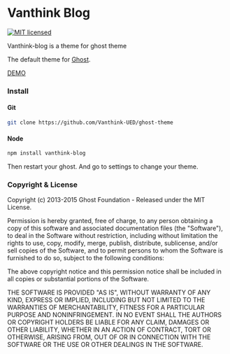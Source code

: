 # Vanthink Blog 

[![MIT licensed](https://img.shields.io/github/license/mashape/apistatus.svg)](https://github.com/Vanthink-UED/ghost-theme/blob/master/LICENSE)


Vanthink-blog is a theme for ghost theme

The default theme for [Ghost](https://github.com/Vanthink-UED/ghost-theme).

[DEMO](http://www.jackpu.com)

### Install

#### Git

``` bash
git clone https://github.com/Vanthink-UED/ghost-theme

```
#### Node 
``` bash
npm install vanthink-blog
```
Then restart your ghost. And go to settings to change your theme.



### Copyright & License

Copyright (c) 2013-2015 Ghost Foundation - Released under the MIT License.

Permission is hereby granted, free of charge, to any person obtaining a copy of this software and associated documentation files (the "Software"), to deal in the Software without restriction, including without limitation the rights to use, copy, modify, merge, publish, distribute, sublicense, and/or sell copies of the Software, and to permit persons to whom the Software is furnished to do so, subject to the following conditions:

The above copyright notice and this permission notice shall be included in all copies or substantial portions of the Software.

THE SOFTWARE IS PROVIDED "AS IS", WITHOUT WARRANTY OF ANY KIND, EXPRESS OR IMPLIED, INCLUDING BUT NOT LIMITED TO THE WARRANTIES OF MERCHANTABILITY, FITNESS FOR A PARTICULAR PURPOSE AND
NONINFRINGEMENT. IN NO EVENT SHALL THE AUTHORS OR COPYRIGHT HOLDERS BE LIABLE FOR ANY CLAIM, DAMAGES OR OTHER LIABILITY, WHETHER IN AN ACTION OF CONTRACT, TORT OR OTHERWISE, ARISING FROM, OUT OF OR IN CONNECTION WITH THE SOFTWARE OR THE USE OR OTHER DEALINGS IN THE SOFTWARE.
